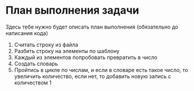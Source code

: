 # План выполнения задачи
Здесь тебе нужно будет описать план выполнения (обязательно до написания кода)

1. Считать строку из файла
2. Разбить строку на элементы по шаблону
3. Каждый из элементов попробовать превратить в число
4. Создать словарь
5. Пройтись в цикле по числам, и если в словаре есть такое число, то увеличить количество, если нет, то добавить новую запись с количеством 1